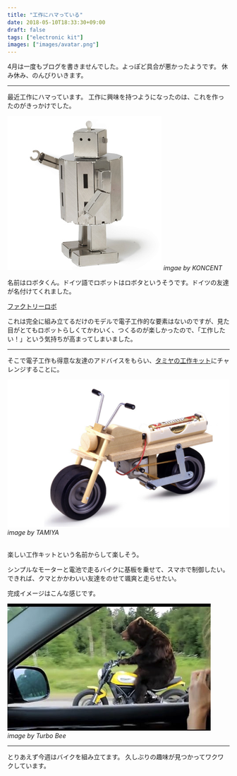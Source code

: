 ```yaml
---
title: "工作にハマっている"
date: 2018-05-10T18:33:30+09:00
draft: false
tags: ["electronic kit"]
images: ["images/avatar.png"]
---
```


4月は一度もブログを書きませんでした。よっぽど具合が悪かったようです。
休み休み、のんびりいきます。

***

最近工作にハマっています。
工作に興味を持つようになったのは、これを作ったのがきっかけでした。

![robota](/images/articles/factory_robo.jpg)
_imgae by KONCENT_

名前はロボタくん。ドイツ語でロボットはロボタというそうです。ドイツの友達が名付けてくれました。

[ファクトリーロボ](https://www.amazon.co.jp/%E6%B5%9C%E9%87%8E%E8%A3%BD%E4%BD%9C%E6%89%80-%E3%83%95%E3%82%A1%E3%82%AF%E3%83%88%E3%83%AA%E3%83%BC%E3%83%AD%E3%83%9C/dp/B06WLNMFR6)


これは完全に組み立てるだけのモデルで電子工作的な要素はないのですが、見た目がとてもロボットらしくてかわいく、つくるのが楽しかったので、「工作したい！」という気持ちが高まってしまいました。

***

そこで電子工作も得意な友達のアドバイスをもらい、[タミヤの工作キット](http://www.tamiya.com/japan/products/70095/index.html)にチャレンジすることに。

![tamiya-bike](/images/articles/tamiya_bike.png)
_image by TAMIYA_
<br>
<br>

楽しい工作キットという名前からして楽しそう。

シンプルなモーターと電池で走るバイクに基板を乗せて、スマホで制御したい。
できれば、クマとかかわいい友達をのせて颯爽と走らせたい。

完成イメージはこんな感じです。

![bear-bike](/images/articles/bear_bike.png)
_image by Turbo Bee_

***

とりあえず今週はバイクを組み立てます。
久しぶりの趣味が見つかってワクワクしています。
